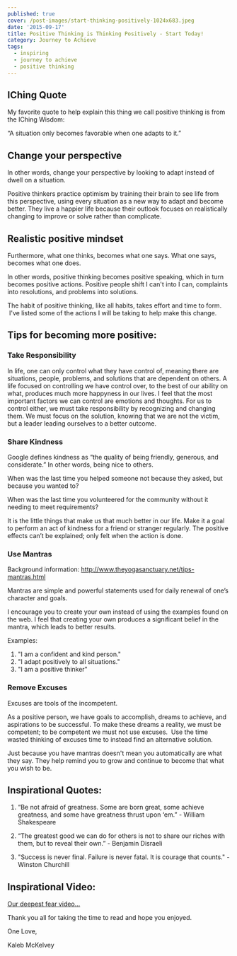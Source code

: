 ```yaml
---
published: true
cover: /post-images/start-thinking-positively-1024x683.jpeg
date: '2015-09-17'
title: Positive Thinking is Thinking Positively - Start Today!
category: Journey to Achieve
tags:
  - inspiring
  - journey to achieve
  - positive thinking
---
```

## IChing Quote

My favorite quote to help explain this thing we call positive thinking is from the IChing Wisdom:

“A situation only becomes favorable when one adapts to it.”

## Change your perspective

In other words, change your perspective by looking to adapt instead of dwell on a situation.

Positive thinkers practice optimism by training their brain to see life from this perspective, using every situation as a new way to adapt and become better. They live a happier life because their outlook focuses on realistically changing to improve or solve rather than complicate.

## Realistic positive mindset

Furthermore, what one thinks, becomes what one says. What one says, becomes what one does.  

In other words, positive thinking becomes positive speaking, which in turn becomes positive actions. Positive people shift I can't into I can, complaints into resolutions, and problems into solutions.

The habit of positive thinking, like all habits, takes effort and time to form.  I've listed some of the actions I will be taking to help make this change.

## **Tips for becoming more positive:**

### Take Responsibility

In life, one can only control what they have control of, meaning there are situations, people, problems, and solutions that are dependent on others. A life focused on controlling we have control over, to the best of our ability on what, produces much more happyness in our lives. I feel that the most important factors we can control are emotions and thoughts. For us to control either, we must take responsibility by recognizing and changing them. We must focus on the solution, knowing that we are not the victim, but a leader leading ourselves to a better outcome.

### Share Kindness

Google defines kindness as “the quality of being friendly, generous, and considerate.” In other words, being nice to others.

When was the last time you helped someone not because they asked, but because you wanted to?

When was the last time you volunteered for the community without it needing to meet requirements?

It is the little things that make us that much better in our life. Make it a goal to perform an act of kindness for a friend or stranger regularly. The positive effects can’t be explained; only felt when the action is done.

### Use Mantras

Background information:
<http://www.theyogasanctuary.net/tips-mantras.html>

Mantras are simple and powerful statements used for daily renewal of one’s character and goals.

I encourage you to create your own instead of using the examples found on the web. I feel that creating your own produces a significant belief in the mantra, which leads to better results.

Examples:
1. "I am a confident and kind person."
2. "I adapt positively to all situations."
3. "I am a positive thinker"

### Remove Excuses
Excuses are tools of the incompetent.

As a positive person, we have goals to accomplish, dreams to achieve, and aspirations to be successful. To make these dreams a reality, we must be competent; to be competent we must not use excuses.  Use the time wasted thinking of excuses time to instead find an alternative solution.


Just because you have mantras doesn't mean you automatically are what they say. They help remind you to grow and continue to become that what you wish to be.

## Inspirational Quotes:

1. “Be not afraid of greatness. Some are born great, some achieve greatness, and some have greatness thrust upon ‘em.” - William Shakespeare

2. “The greatest good we can do for others is not to share our riches with them, but to reveal their own.” - Benjamin Disraeli

3. "Success is never final. Failure is never fatal. It is courage that counts." - Winston Churchill

## Inspirational Video:

[Our deepest fear video...](https://www.youtube.com/watch?v=3a6hseqJ5h4)

Thank you all for taking the time to read and hope you enjoyed.

One Love,

Kaleb McKelvey
